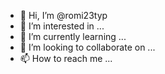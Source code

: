 - 👋 Hi, I’m @romi23typ
- 👀 I’m interested in ...
- 🌱 I’m currently learning ...
- 💞️ I’m looking to collaborate on ...
- 📫 How to reach me ...

<!---
romi23typ/romi23typ is a ✨ special ✨ repository because its `README.md` (this file) appears on your GitHub profile.
You can click the Preview link to take a look at your changes.
--->
